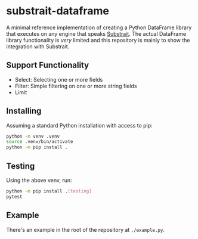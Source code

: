 # substrait-dataframe

A minimal reference implementation of creating a Python DataFrame library that executes on any engine that speaks [Substrait](https://substrait.io).
The actual DataFrame library functionality is _very_ limited and this repository is mainly to show the integration with Substrait.

## Support Functionality

- Select: Selecting one or more fields
- Filter: Simple filtering on one or more string fields
- Limit

## Installing

Assuming a standard Python installation with access to pip:

```sh
python -m venv .venv
source .venv/bin/activate
python -m pip install .
```

## Testing

Using the above venv, run:

```sh
python -m pip install .[testing]
pytest
```

## Example

There's an example in the root of the repository at `./example.py`.
